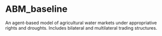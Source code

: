 # ABM_baseline
An agent-based model of agricultural water markets under appropriative rights and droughts. Includes bilateral and multilateral trading structures. 
